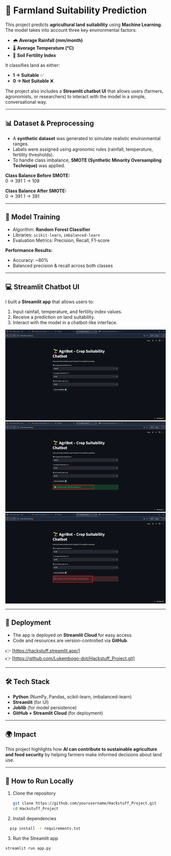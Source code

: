 # 🌱 Farmland Suitability Prediction  

This project predicts **agricultural land suitability** using **Machine Learning**. The model takes into account three key environmental factors:  

- 🌧️ **Average Rainfall (mm/month)**  
- 🌡️ **Average Temperature (°C)**  
- 🌱 **Soil Fertility Index**  

It classifies land as either:  
- **1 → Suitable** ✅  
- **0 → Not Suitable** ❌  

The project also includes a **Streamlit chatbot UI** that allows users (farmers, agronomists, or researchers) to interact with the model in a simple, conversational way.  

---

## 📊 Dataset & Preprocessing  

- A **synthetic dataset** was generated to simulate realistic environmental ranges.  
- Labels were assigned using agronomic rules (rainfall, temperature, fertility thresholds).  
- To handle class imbalance, **SMOTE (Synthetic Minority Oversampling Technique)** was applied.  

**Class Balance Before SMOTE:**  
0 → 391
1 → 109

**Class Balance After SMOTE:**  
0 → 391
1 → 391


---

## 🤖 Model Training  

- Algorithm: **Random Forest Classifier**  
- Libraries: `scikit-learn`, `imbalanced-learn`  
- Evaluation Metrics: Precision, Recall, F1-score  

**Performance Results:**  
- Accuracy: ~80%  
- Balanced precision & recall across both classes  

---

## 💻 Streamlit Chatbot UI  

I built a **Streamlit app** that allows users to:  
1. Input rainfall, temperature, and fertility index values.  
2. Receive a prediction on land suitability.  
3. Interact with the model in a chatbot-like interface.  

![Chatbot UI](./screenshots/Screenshot%202025-10-04%20200758.png)
![Chatbot UI](./screenshots/Screenshot%202025-10-04%20200858.png)
![Chatbot UI](./screenshots/Screenshot%202025-10-04%20200925.png)

---

## 🚀 Deployment  

- The app is deployed on **Streamlit Cloud** for easy access.  
- Code and resources are version-controlled via **GitHub**.  

👉 [https://hackstuff.streamlit.app/]  
👉 [https://github.com/Lukembogo-dot/Hackstuff_Project.git]  

---

## 🛠️ Tech Stack  

- **Python** (NumPy, Pandas, scikit-learn, imbalanced-learn)  
- **Streamlit** (for UI)  
- **Joblib** (for model persistence)  
- **GitHub + Streamlit Cloud** (for deployment)  

---

## 🌍 Impact  

This project highlights how **AI can contribute to sustainable agriculture and food security** by helping farmers make informed decisions about land use.  

---

## 📌 How to Run Locally  

1. Clone the repository  
   ```bash
   git clone https://github.com/yourusername/Hackstuff_Project.git
   cd Hackstuff_Project

2. Install dependencies
  ```bash
    pip install -r requirements.txt
```
3. Run the Streamlit app
  ```bash
streamlit run app.py
```
